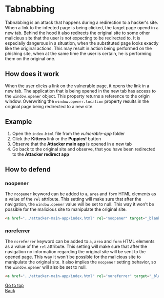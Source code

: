 # Tabnabbing

Tabnabbing is an attack that happens during a redirection to a hacker's site. When a link to the infected page is being clicked, the target page opend in a new tab. Behind the hood it also redirects the original site to some other malicious site that the user is not expecting to be redirected to. It is especially dangerous in a situation, when the substituted page looks exactly like the original actions. This may result in action being performed on the phishing site, when at the same time the user is certain, he is performing them on the original one.

## How does it work

When the user clicks a link on the vulnerable page, it opens the link in a new tab. The application that is being opened in the new tab has access to the ```window.opener``` object. This property returns a reference to the origin window. Overwriting the ```window.opener.location``` property results in the original page being redirected to a new site.

## Example

1. Open the ```index.html``` file from the *vulnerable-app* folder
2. Click the **Kittens** link or the **Puppies!** button
3. Observe that the **Attacker main app** is opened in a new tab
4. Go back to the original site and observe, that you have been redirected to the **Attacker redirect app**

## How to defend

### noopener

The ```noopener``` keyword can be added to ```a```, ```area``` and ```form``` HTML elements as a value of the ```rel``` attribute. This setting will make sure that after the navigation, the ```window.opener``` value will be set to null. This way it won't be possible for the malicious site to manipulate the original site.

```html
<a href="../attacker-main-app/index.html" rel="noopener" target="_blank">Click for more kittens</a>
```

### noreferrer

The ```noreferrer``` keyword can be added to ```a```, ```area``` and ```form``` HTML elements as a value of the ```rel``` attribute. This setting will make sure that after the navigation no information regarding the original site will be sent to the opened page. This way it won't be possible for the malicious site to manipulate the original site. It also implies the ```noopener``` setting behavior, so the ```window.opener``` will also be set to null.

```html
<a href="../attacker-main-app/index.html" rel="noreferrer" target="_blank">Click for more kittens</a>
```

[Go to top](#tabnabbing)  
[Back](../README.md)

